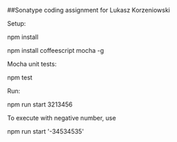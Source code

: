 ##Sonatype coding assignment for Lukasz Korzeniowski

Setup:

npm install

npm install coffeescript mocha -g


Mocha unit tests:

npm test


Run:

npm run start 3213456


To execute with negative number, use

npm run start '-34534535'
